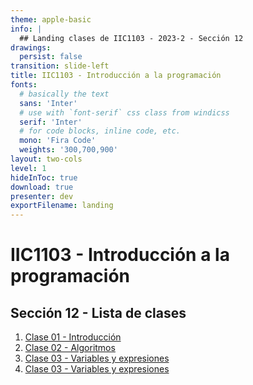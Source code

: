 ```yaml
---
theme: apple-basic
info: |
  ## Landing clases de IIC1103 - 2023-2 - Sección 12
drawings:
  persist: false
transition: slide-left
title: IIC1103 - Introducción a la programación
fonts:
  # basically the text
  sans: 'Inter'
  # use with `font-serif` css class from windicss
  serif: 'Inter'
  # for code blocks, inline code, etc.
  mono: 'Fira Code'
  weights: '300,700,900'
layout: two-cols
level: 1
hideInToc: true
download: true
presenter: dev
exportFilename: landing
---
```


# IIC1103 - Introducción a la programación
## Sección 12 - Lista de clases

1. [Clase 01 - Introducción](/clase_01)
2. [Clase 02 - Algoritmos](/clase_02)
3. [Clase 03 - Variables y expresiones](/clase_03)
4. [Clase 03 - Variables y expresiones](/clase_04)
